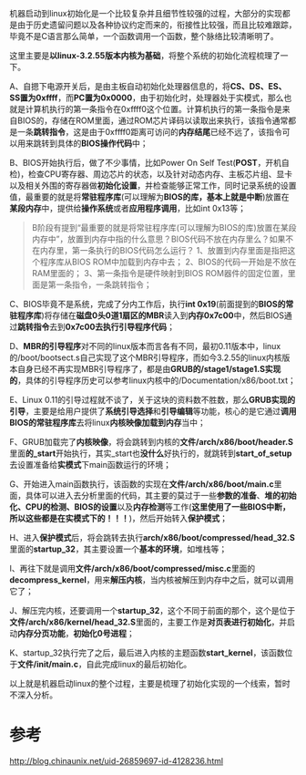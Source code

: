 机器启动到linux初始化是一个比较复杂并且细节性较强的过程，大部分的实现都是由于历史遗留问题以及各种协议约定而来的，衔接性比较强，而且比较难跟踪，毕竟不是C语言那么简单，一个函数调用一个函数，整个脉络比较清晰明了。

这里主要是**以linux-3.2.55版本内核为基础**，将整个系统的初始化流程梳理了一下。

A、自摁下电源开关后，是由主板自动初始化处理器信息的，将**CS、DS、ES、SS置为0xffff**，而**PC置为0x0000**，由于初始化时，处理器处于实模式，那么也就是计算机执行的第一条指令在0xffff0这个位置。计算机执行的第一条指令是来自BIOS的，存储在ROM里面，通过ROM芯片译码以读取出来执行，该指令通常都是一条**跳转指令**，这是由于0xffff0距离可访问的**内存结尾**已经不远了，该指令可以用来跳转到具体的**BIOS操作代码**中；

B、BIOS开始执行后，做了不少事情，比如Power On Self Test(**POST**，开机自检)，检查CPU寄存器、周边芯片的状态，以及针对动态内存、主板芯片组、显卡以及相关外围的寄存器做**初始化设置**，并检查能够正常工作，同时记录系统的设置值，最重要的就是将**常驻程序库**(可以理解为**BIOS的库，基本上就是中断**)放置在**某段内存**中，提供给**操作系统**或者**应用程序调用**，比如int 0x13等；

> B阶段有提到“最重要的就是将常驻程序库(可以理解为BIOS的库)放置在某段内存中”，放置到内存中指的什么意思？BIOS代码不放在内存里么？如果不在内存里，第一条执行的BIOS代码怎么运行？
> 1、放置到内存里面是指把这个程序库从BIOS ROM中加载到内存中去；
> 2、BIOS的代码一开始是不放在RAM里面的；
> 3、第一条指令是硬件映射到BIOS ROM器件的固定位置，里面是第一条指令，一条跳转指令；

C、BIOS毕竟不是系统，完成了分内工作后，执行**int 0x19**(前面提到的**BIOS的常驻程序库**)将存储在**磁盘0头0道1扇区的MBR**读入到**内存0x7c00**中，然后BIOS通过**跳转指令**去到**0x7c00去执行引导程序代码**；

D、**MBR的引导程序**对不同的linux版本而言各有不同，最初0.11版本中，linux的/boot/bootsect.s自己实现了这个MBR引导程序，而如今3.2.55的linux内核版本自身已经不再实现MBR引导程序了，都是由**GRUB的/stage1/stage1.S实现的**，具体的引导程序历史可以参考linux内核中的/Documentation/x86/boot.txt；

E、Linux 0.11的引导过程就不谈了，关于这块的资料数不胜数，那么**GRUB实现的引导**，主要是给用户提供了**系统引导选择**和**引导编辑**等功能，核心的是它通过**调用BIOS的常驻程序库**去将linux**内核映像加载到内存**当中；

F、GRUB加载完了**内核映像**，将会跳转到内核的**文件/arch/x86/boot/header.S**里面**的\_start**开始执行，其实\_start也**没什么**好执行的，就跳转到**start\_of\_setup**去设置准备给**实模式**下main函数运行的环境；

G、开始进入main函数执行，该函数的实现在**文件/arch/x86/boot/main.c**里面，具体可以进入去分析里面的代码，其主要的莫过于一些**参数的准备**、**堆的初始化、CPU的检测、BIOS的设置**以及**内存检测**等工作(**这里使用了一些BIOS中断，所以这些都是在实模式下的！！！**)，然后开始转入**保护模式**；

H、进入**保护模式**后，将会跳转去执行**arch/x86/boot/compressed/head\_32.S**里面的**startup\_32**，其主要设置一个**基本的环境**，如堆栈等；

I、再往下就是调用**文件/arch/x86/boot/compressed/misc.c**里面的**decompress\_kernel**，用来**解压内核**，当内核被解压到内存中之后，就可以调用它了；

J、解压完内核，还要调用一个**startup\_32**，这个不同于前面的那个，这个是位于**文件/arch/x86/kernel/head\_32.S**里面的，主要工作是**对页表进行初始化**，并启动**内存分页功能**，**初始化0号进程**；

K、startup\_32执行完了之后，最后进入内核的主题函数**start\_kernel**，该函数位于**文件/init/main.c**，自此完成linux的最后初始化。

以上就是机器启动linux的整个过程，主要是梳理了初始化实现的一个线索，暂时不深入分析。

# 参考

http://blog.chinaunix.net/uid-26859697-id-4128236.html